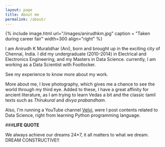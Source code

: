 ```yaml
---
layout: page
title: About me
permalink: /about/
---
```


{% include image.html url="/images/anirudhkm.jpg" caption = "Taken during career fair" width=300 align="right" %}

I am Anirudh K Muralidhar (Ani), born and brought up in the exciting city of Chennai, India. I did my undergraduate (2010-2014) in Electrical and Electronics Engineering, and my Masters in Data Science. currently, I am working as a Data Scientist with Footlocker.

See my experience to know more about my work.

More about me, I love photography, which gives me a chance to see the world through my third eye. Added to these, I have a great affinity for ancient literature, as I am trying to learn Vedas a bit and the classic tamil texts such as *Thirukural* and *divya prabandham*.

Also, I'm running a YouTube channel [Velvi](https://www.youtube.com/channel/UC4CWLSa1TR7zmj7PKu1SG2w), were I post contents related to Data Science, right from learning Python programming language.

###**LIFE QUOTE**

We always achieve our dreams 24*7, it all matters to what we dream. DREAM CONSTRUCTIVE!!
